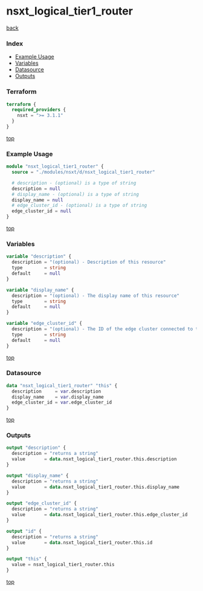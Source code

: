 # nsxt_logical_tier1_router

[back](../nsxt.md)

### Index

- [Example Usage](#example-usage)
- [Variables](#variables)
- [Datasource](#datasource)
- [Outputs](#outputs)

### Terraform

```terraform
terraform {
  required_providers {
    nsxt = ">= 3.1.1"
  }
}
```

[top](#index)

### Example Usage

```terraform
module "nsxt_logical_tier1_router" {
  source = "./modules/nsxt/d/nsxt_logical_tier1_router"

  # description - (optional) is a type of string
  description = null
  # display_name - (optional) is a type of string
  display_name = null
  # edge_cluster_id - (optional) is a type of string
  edge_cluster_id = null
}
```

[top](#index)

### Variables

```terraform
variable "description" {
  description = "(optional) - Description of this resource"
  type        = string
  default     = null
}

variable "display_name" {
  description = "(optional) - The display name of this resource"
  type        = string
  default     = null
}

variable "edge_cluster_id" {
  description = "(optional) - The ID of the edge cluster connected to this router"
  type        = string
  default     = null
}
```

[top](#index)

### Datasource

```terraform
data "nsxt_logical_tier1_router" "this" {
  description     = var.description
  display_name    = var.display_name
  edge_cluster_id = var.edge_cluster_id
}
```

[top](#index)

### Outputs

```terraform
output "description" {
  description = "returns a string"
  value       = data.nsxt_logical_tier1_router.this.description
}

output "display_name" {
  description = "returns a string"
  value       = data.nsxt_logical_tier1_router.this.display_name
}

output "edge_cluster_id" {
  description = "returns a string"
  value       = data.nsxt_logical_tier1_router.this.edge_cluster_id
}

output "id" {
  description = "returns a string"
  value       = data.nsxt_logical_tier1_router.this.id
}

output "this" {
  value = nsxt_logical_tier1_router.this
}
```

[top](#index)